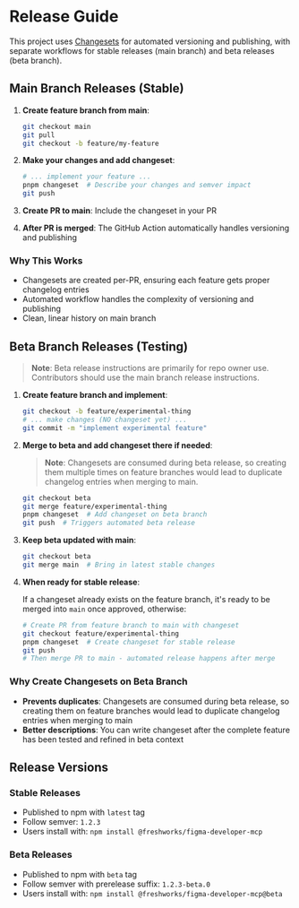 # Release Guide

This project uses [Changesets](https://github.com/changesets/changesets) for automated versioning and publishing, with separate workflows for stable releases (main branch) and beta releases (beta branch).

## Main Branch Releases (Stable)

1. **Create feature branch from main**:

   ```bash
   git checkout main
   git pull
   git checkout -b feature/my-feature
   ```

2. **Make your changes and add changeset**:

   ```bash
   # ... implement your feature ...
   pnpm changeset  # Describe your changes and semver impact
   git push
   ```

3. **Create PR to main**: Include the changeset in your PR

4. **After PR is merged**: The GitHub Action automatically handles versioning and publishing

### Why This Works

- Changesets are created per-PR, ensuring each feature gets proper changelog entries
- Automated workflow handles the complexity of versioning and publishing
- Clean, linear history on main branch

## Beta Branch Releases (Testing)

> **Note**: Beta release instructions are primarily for repo owner use. Contributors should use the main branch release instructions.

1. **Create feature branch and implement**:

   ```bash
   git checkout -b feature/experimental-thing
   # ... make changes (NO changeset yet) ...
   git commit -m "implement experimental feature"
   ```

2. **Merge to beta and add changeset there if needed**:

   > **Note**: Changesets are consumed during beta release, so creating them multiple times on feature branches would lead to duplicate changelog entries when merging to main.

   ```bash
   git checkout beta
   git merge feature/experimental-thing
   pnpm changeset  # Add changeset on beta branch
   git push  # Triggers automated beta release
   ```

3. **Keep beta updated with main**:

   ```bash
   git checkout beta
   git merge main  # Bring in latest stable changes
   ```

4. **When ready for stable release**:

   If a changeset already exists on the feature branch, it's ready to be merged into `main` once approved, otherwise:

   ```bash
   # Create PR from feature branch to main with changeset
   git checkout feature/experimental-thing
   pnpm changeset  # Create changeset for stable release
   git push
   # Then merge PR to main - automated release happens after merge
   ```

### Why Create Changesets on Beta Branch

- **Prevents duplicates**: Changesets are consumed during beta release, so creating them on feature branches would lead to duplicate changelog entries when merging to main
- **Better descriptions**: You can write changeset after the complete feature has been tested and refined in beta context

## Release Versions

### Stable Releases

- Published to npm with `latest` tag
- Follow semver: `1.2.3`
- Users install with: `npm install @freshworks/figma-developer-mcp`

### Beta Releases

- Published to npm with `beta` tag
- Follow semver with prerelease suffix: `1.2.3-beta.0`
- Users install with: `npm install @freshworks/figma-developer-mcp@beta`
